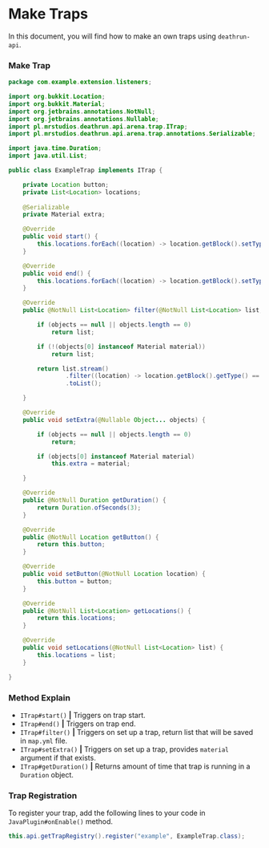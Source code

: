 # Make Traps
In this document, you will find how to make an own traps using `deathrun-api`.

### Make Trap
```Java
package com.example.extension.listeners;

import org.bukkit.Location;
import org.bukkit.Material;
import org.jetbrains.annotations.NotNull;
import org.jetbrains.annotations.Nullable;
import pl.mrstudios.deathrun.api.arena.trap.ITrap;
import pl.mrstudios.deathrun.api.arena.trap.annotations.Serializable;

import java.time.Duration;
import java.util.List;

public class ExampleTrap implements ITrap {

    private Location button;
    private List<Location> locations;
    
    @Serializable
    private Material extra;

    @Override
    public void start() {
        this.locations.forEach((location) -> location.getBlock().setType(this.extra));
    }

    @Override
    public void end() {
        this.locations.forEach((location) -> location.getBlock().setType(Material.AIR));
    }

    @Override
    public @NotNull List<Location> filter(@NotNull List<Location> list, @Nullable Object... objects) {

        if (objects == null || objects.length == 0)
            return list;

        if (!(objects[0] instanceof Material material))
            return list;

        return list.stream()
                .filter((location) -> location.getBlock().getType() == material)
                .toList();

    }

    @Override
    public void setExtra(@Nullable Object... objects) {

        if (objects == null || objects.length == 0)
            return;

        if (objects[0] instanceof Material material)
            this.extra = material;

    }

    @Override
    public @NotNull Duration getDuration() {
        return Duration.ofSeconds(3);
    }

    @Override
    public @NotNull Location getButton() {
        return this.button;
    }

    @Override
    public void setButton(@NotNull Location location) {
        this.button = button;
    }

    @Override
    public @NotNull List<Location> getLocations() {
        return this.locations;
    }

    @Override
    public void setLocations(@NotNull List<Location> list) {
        this.locations = list;
    }

}

```

### Method Explain
- `ITrap#start()` **|** Triggers on trap start.
- `ITrap#end()` **|** Triggers on trap end.
- `ITrap#filter()` **|** Triggers on set up a trap, return list that will be saved in `map.yml` file.
- `ITrap#setExtra()` **|** Triggers on set up a trap, provides `material` argument if that exists.
- `ITrap#getDuration()` **|** Returns amount of time that trap is running in a `Duration` object.

### Trap Registration
To register your trap, add the following lines to your code in ``JavaPlugin#onEnable()`` method.

```Java
this.api.getTrapRegistry().register("example", ExampleTrap.class);
```
